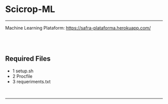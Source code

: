 # Scicrop-ML
<hr>

Machine Learning Plataform: https://safra-plataforma.herokuapp.com/


<br>
<br>

## Required Files 
* 1 setup.sh
* 2 Procfile
* 3 requeriments.txt


<br>
<hr>
<br>
<br>
<br>
